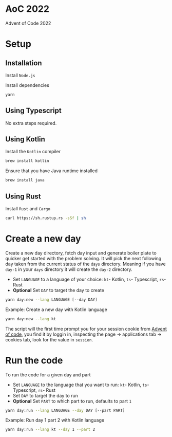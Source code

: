 # AoC 2022
Advent of Code 2022

# Setup

## Installation
Install `Node.js`

Install dependencies
```bash
yarn
```

## Using Typescript
No extra steps required.

## Using Kotlin
Install the `Kotlin` compiler
```bash
brew install kotlin
```

Ensure that you have Java runtime installed
```bash
brew install java
```

## Using Rust
Install `Rust` and `Cargo`
```bash
curl https://sh.rustup.rs -sSf | sh
```

# Create a new day
Create a new day directory, fetch day input and generate boiler plate to quicker get started with the problem solving.
It will pick the next following day taken from the current status of the `days` directory. Meaning if you have `day-1` in your `days` directory it will create the `day-2` directory.

* Set `LANGUAGE` to a language of your choice: `kt`- Kotlin, `ts`- Typescript, `rs`- Rust
* **Optional** Set `DAY` to target the day to create

```bash
yarn day:new --lang LANGUAGE [--day DAY]
```

Example:
Create a new day with Kotlin language
```bash
yarn day:new --lang kt
```

The script will the first time prompt you for your session cookie from [Advent of code](https://adventofcode.com/), you find it by loggin in, inspecting the page -> applications tab -> cookies tab, look for the value in `session`.

# Run the code
To run the code for a given day and part

* Set `LANGUAGE` to the language that you want to run: `kt`- Kotlin, `ts`- Typescript, `rs`- Rust
* Set `DAY` to target the day to run
* **Optional** Set `PART` to which part to run, defaults to part `1`

```bash
yarn day:run --lang LANGUAGE --day DAY [--part PART]
```

Example:
Run day 1 part 2 with Kotlin language
```bash
yarn day:run --lang kt --day 1 --part 2
```